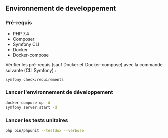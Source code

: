 ## Environnement de developpement

### Pré-requis

* PHP 7.4
* Composer
* Symfony CLI
* Docker
* Docker-compose

Vérifier les pré-requis (sauf Docker et Docker-compose) avec la commande suivante (CLI Symfony) :

```bash
symfony check:requirements
```

### Lancer l'environnement de développement

```bash
docker-compose up -d
symfony server:start -d
```

### Lancer les tests unitaires

```bash
php bin/phpunit --testdox --verbose
```